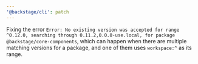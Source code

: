 ```yaml
---
'@backstage/cli': patch
---
```


Fixing the error `Error: No existing version was accepted for range ^0.12.0, searching through 0.11.2,0.0.0-use.local, for package @backstage/core-components`, which can happen when there are multiple matching versions for a package, and one of them uses `workspace:^` as its range.

